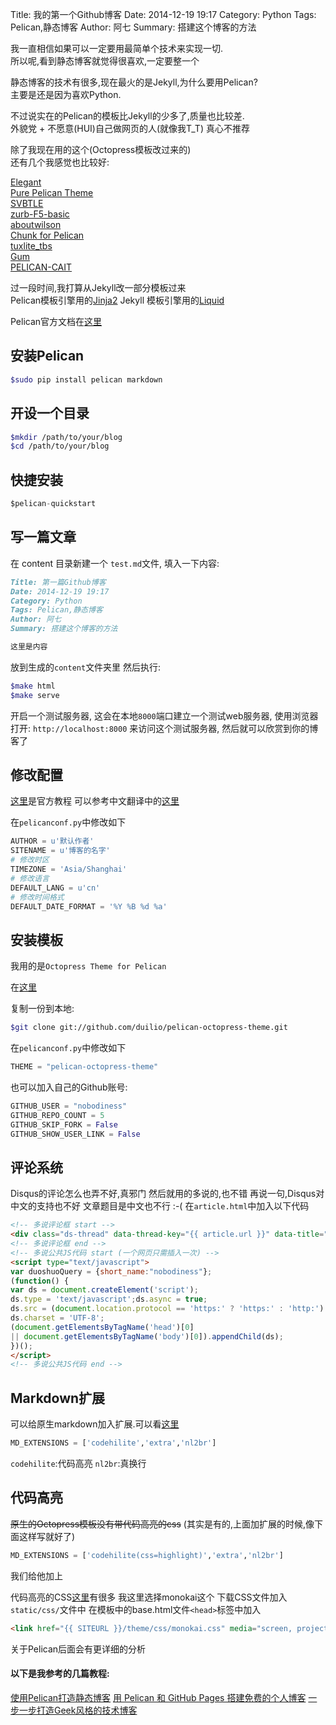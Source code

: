 Title: 我的第一个Github博客
Date: 2014-12-19 19:17
Category: Python
Tags: Pelican,静态博客
Author: 阿七
Summary: 搭建这个博客的方法

我一直相信如果可以一定要用最简单个技术来实现一切.  
所以呢,看到静态博客就觉得很喜欢,一定要整一个

静态博客的技术有很多,现在最火的是Jekyll,为什么要用Pelican?  
主要是还是因为喜欢Python.

不过说实在的Pelican的模板比Jekyll的少多了,质量也比较差.  
外貌党 + 不愿意(HUI)自己做网页的人(就像我T_T) 真心不推荐  

除了我现在用的这个(Octopress模板改过来的)  
还有几个我感觉也比较好:

[Elegant](http://oncrashreboot.com/elegant-best-pelican-theme-features)  
[Pure Pelican Theme](http://purepelican.com)  
[SVBTLE](https://github.com/wting/pelican-svbtle)  
[zurb-F5-basic](https://github.com/getpelican/pelican-themes/tree/master/zurb-F5-basic)  
[aboutwilson](https://github.com/getpelican/pelican-themes/tree/master/aboutwilson)  
[Chunk for Pelican](https://github.com/tbunnyman/pelican-chunk)  
[tuxlite_tbs](https://github.com/getpelican/pelican-themes/tree/master/tuxlite_tbs)  
[Gum](https://github.com/getpelican/pelican-themes/tree/master/gum)  
[PELICAN-CAIT](http://ptd.pronoiac.org/pelican-cait/)  

过一段时间,我打算从Jekyll改一部分模板过来  
Pelican模板引擎用的[Jinja2](http://jinja.pocoo.org)
Jekyll 模板引擎用的[Liquid](http://docs.shopify.com/themes/liquid-documentation/basics)

Pelican官方文档在[这里](http://docs.getpelican.com/en/3.5.0/index.html)

## 安装Pelican
```bash
$sudo pip install pelican markdown
```

## 开设一个目录
```bash
$mkdir /path/to/your/blog
$cd /path/to/your/blog
```
## 快捷安装
```python
$pelican-quickstart
```

## 写一篇文章
在 content 目录新建一个 `test.md`文件, 填入一下内容:
```markdown
Title: 第一篇Github博客
Date: 2014-12-19 19:17
Category: Python
Tags: Pelican,静态博客
Author: 阿七
Summary: 搭建这个博客的方法

这里是内容
```
放到生成的`content`文件夹里
然后执行:
```bash
$make html
$make serve
```
开启一个测试服务器, 这会在本地`8000`端口建立一个测试web服务器, 
使用浏览器打开: `http://localhost:8000` 来访问这个测试服务器, 然后就可以欣赏到你的博客了

## 修改配置
[这里](http://docs.getpelican.com/en/3.5.0/settings.html)是官方教程
可以参考中文翻译中的[这里](http://pelican-zh.readthedocs.org/en/latest/zh-cn/settings/)

在`pelicanconf.py`中修改如下
```python
AUTHOR = u'默认作者'
SITENAME = u'博客的名字'
# 修改时区
TIMEZONE = 'Asia/Shanghai'
# 修改语言
DEFAULT_LANG = u'cn'
# 修改时间格式
DEFAULT_DATE_FORMAT = '%Y %B %d %a'
```

## 安装模板
我用的是`Octopress Theme for Pelican`

在[这里](https://github.com/duilio/pelican-octopress-theme)

复制一份到本地:
```bash
$git clone git://github.com/duilio/pelican-octopress-theme.git
```

在`pelicanconf.py`中修改如下

```python
THEME = "pelican-octopress-theme"
```

也可以加入自己的Github账号:

```python
GITHUB_USER = "nobodiness"
GITHUB_REPO_COUNT = 5
GITHUB_SKIP_FORK = False
GITHUB_SHOW_USER_LINK = False
```

## 评论系统
Disqus的评论怎么也弄不好,真邪门
然后就用的多说的,也不错
再说一句,Disqus对中文的支持也不好
文章题目是中文也不行 :-(
在`article.html`中加入以下代码
```html
<!-- 多说评论框 start -->
<div class="ds-thread" data-thread-key="{{ article.url }}" data-title="{{ article.title }}" data-url="{{ SITEURL }}/{{ article.url }}"></div>
<!-- 多说评论框 end -->
<!-- 多说公共JS代码 start (一个网页只需插入一次) -->
<script type="text/javascript">
var duoshuoQuery = {short_name:"nobodiness"};
(function() {
var ds = document.createElement('script');
ds.type = 'text/javascript';ds.async = true;
ds.src = (document.location.protocol == 'https:' ? 'https:' : 'http:') + '//static.duoshuo.com/embed.js';
ds.charset = 'UTF-8';
(document.getElementsByTagName('head')[0]
|| document.getElementsByTagName('body')[0]).appendChild(ds);
})();
</script> 
<!-- 多说公共JS代码 end --> 
``` 

## Markdown扩展
可以给原生markdown加入扩展.可以看[这里](http://pythonhosted.org/Markdown/extensions/extra.html)
```python
MD_EXTENSIONS = ['codehilite','extra','nl2br']
```
`codehilite`:代码高亮
`nl2br`:真换行

## 代码高亮
~~原生的Octopress模板没有带代码高亮的css~~
(其实是有的,上面加扩展的时候,像下面这样写就好了)
```python
MD_EXTENSIONS = ['codehilite(css=highlight)','extra','nl2br']
```

我们给他加上

代码高亮的CSS[这里](http://richleland.github.io/pygments-css/)有很多
我这里选择monokai这个
下载CSS文件加入`static/css/`文件中
在模板中的base.html文件`<head>`标签中加入
```html
<link href="{{ SITEURL }}/theme/css/monokai.css" media="screen, projection" rel="stylesheet" type="text/css">
```


关于Pelican后面会有更详细的分析

#### 以下是我参考的几篇教程:

[使用Pelican打造静态博客](http://www.linuxzen.com/shi-yong-pelicanda-zao-jing-tai-bo-ke.html)
[用 Pelican 和 GitHub Pages 搭建免费的个人博客](http://www.dongxf.com/3_Build_Personal_Blog_With_Pelican_And_GitHub_Pages.html)
[一步一步打造Geek风格的技术博客](http://blog.csdn.net/poem_of_sunshine/article/details/12913325)

